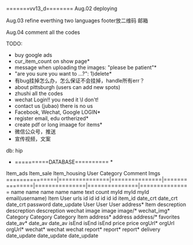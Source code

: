 =======vv13_d========
Aug.02  deploying

Aug.03  refine everthing
        two languages
        footer放二维码 邮箱

Aug.04  comment all the codes


TODO: 
* buy google ads
* cur_item_count on show page*
* message when uploading the images: "please be patient"*
* "are you sure you want to ...?": 1)delete*
* 有bug挂掉怎么办，怎么保证不会挂掉，handle所有err？
* about pittsburgh (users can add new spots)
* zhushi all the codes
* wechat Login!! you need it \\I don't!
* contact us (jubao)  there is no us
* Facebook, Wechat, Google LOGIN*
* register email, edu ortherized*
* create pdf or long imaage for items*
* 微信公众号，推送
* 宣传视频，文案


db: hip
* ==========DATABASE========== *

Item_ads        Item_sale       Item_housing    User            Category        Comment         Imgs 
===============|===============|===============|===============|===============|===============|===============
name            name            name            name            name            text            count
myId            myId            myId            email(username) Item            User            urls
id              id              id              id              id              id              item_id
date_crt        date_crt        date_crt        password                        date_update
User            User            User            address*                        Item
descreption     descreption     descreption     wechat
image           image           image/*         wechat_img*
Category        Category        Category        Item
address*        address         address/*       favorites
date_av*        date_av         date_av
isEnd           isEnd           isEnd
                price           price
orgUrl*         orgUrl          orgUrl*
wechat*         wechat          wechat
report*         report*         report*
                delivery
date_update     date_update     date_update
 

